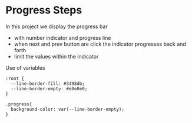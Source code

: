 # Progress Steps

In this project we display the progress bar

- with number indicator and progress line
- when next and prev button are click the indicator progresses back and forth
- limit the values within the indicator

Use of variables

```
:root {
  --line-border-fill: #3498db;
  --line-border-empty: #e0e0e0;
}

.progress{
  background-color: var(--line-border-empty);
}
```
